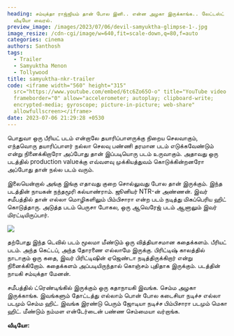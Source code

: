 ```yaml
---
heading: சம்யுக்தா ராஜ்ஜியம் தான் போல இனி.. என்ன அழகா இருக்காங்க.. லேட்டஸ்ட்
  வீடியோ வைரல்.
preview_image: /images/2023/07/06/devil-samyuktha-glimpse-1-.jpg
image_resize: /cdn-cgi/image/w=640,fit=scale-down,q=80,f=auto
categories: cinema
authors: Santhosh
tags:
  - Trailer
  - Samyuktha Menon
  - Tollywood
title: samyuktha-nkr-trailer
code: <iframe width="560" height="315"
  src="https://www.youtube.com/embed/6tc6Zo65O-o" title="YouTube video player"
  frameborder="0" allow="accelerometer; autoplay; clipboard-write;
  encrypted-media; gyroscope; picture-in-picture; web-share"
  allowfullscreen></iframe>
date: 2023-07-06 21:29:28 +0530
---
```



பொதுவா ஒரு பீரியட் படம் என்றாலே தயாரிப்பாளருக்கு நிறைய செலவாகும், எந்தவொரு தயாரிப்பாளர் நல்லா செலவு பண்ணி தரமான படம் எடுக்கவேண்டும் என்று நினைக்கிறாரோ அப்போது தான் இப்படியொரு படம் உருவாகும். அதாவது ஒரு படத்தில் production valueக்கு எவ்வளவு முக்கியத்துவம் கொடுக்கின்றனரோ அப்போது தான் நல்ல படம் வரும். 

இலையென்றால் அங்கு இங்கு எதாவது குறை சொல்லுவது போல தான் இருக்கும். இந்த படத்தின் நாயகன் நந்தமூரி கல்யாண்ராம். ஜூனியர் NTR-ன் அண்ணன். இவர் சமீபத்தில் தான் எல்லா மொழிகளிலும் பிம்பிசாரா என்ற படம் நடித்து மிகப்பெரிய ஹிட் கொடுத்தாரு. அடுத்த படம் பெருசா போகல, ஒரு ஆவெரேஜ் படம் ஆனாலும் இவர் மிரட்டியிருப்பார்.

![](/images/2023/07/06/devil-samyuktha-glimpse-2-.jpg)

தற்போது இந்த டெவில் படம் மூலமா மீண்டும் ஒரு வித்தியாசமான கதைக்களம். பீரியட் படம். அந்த கெட்டப், அந்த தோரணை எல்லாமே இருக்கு. பிரிட்டிஷ் காலத்தில் நாடாகும் ஒரு கதை, இவர் பிரிட்டிஷின் ஏஜெண்டா நடித்திருக்கிறார் என்று நினைக்கிறோம். கதைக்களம் அப்படியிருந்தால் கொஞ்சம் புதிதாக இருக்கும். படத்தின் நாயகி சம்யுக்தா மேனன்.

சமீபத்தில் ட்ரெண்டிங்கில் இருக்கும் ஒரு கதாநாயகி இவங்க. செம்ம அழகா இருக்காங்க. இவங்களும் தோட்டத்து எல்லாம் பொன் போல கடைசியா நடிச்ச எல்லா படமும் செம்ம ஹிட். இவங்க இரண்டு பெரும் ஜோடியா நடிச்ச பிம்பிசாரா படமும் மெகா ஹிட். மீண்டும் நம்மள என்டேர்டைன் பண்ண செம்மையா வர்றாங்க.

**வீடியோ:**